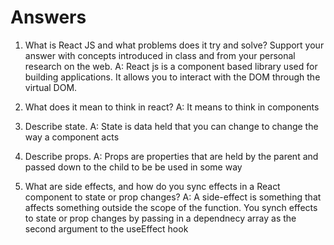 # Answers

1. What is React JS and what problems does it try and solve? Support your answer with concepts introduced in class and from your personal research on the web.
A: React js is a component based library used for building applications. It allows you to interact with the DOM through the virtual DOM.

2. What does it mean to think in react?
A: It means to think in components

3. Describe state.
A: State is data held that you can change to change the way a component acts

4. Describe props.
A: Props are properties that are held by the parent and passed down to the child to be be used in some way

5. What are side effects, and how do you sync effects in a React component to state or prop changes?
A: A side-effect is something that affects something outside the scope of the function. You synch effects to state or prop changes by passing in a dependnecy array as the second argument to the useEffect hook